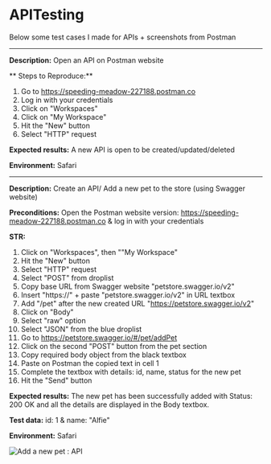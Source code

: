 # APITesting

Below some test cases I made for APIs + screenshots from Postman

----------------------------

**Description:** Open an API on Postman website

** Steps to Reproduce:** 

1. Go to https://speeding-meadow-227188.postman.co
2. Log in with your credentials
3. Click on "Workspaces"
4. Click on "My Workspace"
5. Hit the "New" button 
6. Select "HTTP" request

**Expected results:** A new API is open to be created/updated/deleted

**Environment:** Safari

----------------------------

**Description:** Create an API/ Add a new pet to the store (using Swagger website)

**Preconditions:** Open the Postman website version: https://speeding-meadow-227188.postman.co & log in with your credentials

**STR:** 

1. Click on "Workspaces", then ""My Workspace"
2. Hit the "New" button 
3. Select "HTTP" request
4. Select "POST" from droplist
5. Copy base URL from Swagger website "petstore.swagger.io/v2"
6. Insert "https://" + paste "petstore.swagger.io/v2" in URL textbox
7. Add "/pet" after the new created URL "https://petstore.swagger.io/v2"
8. Click on "Body"
9. Select "raw" option
10. Select "JSON" from the blue droplist
11. Go to https://petstore.swagger.io/#/pet/addPet
12. Click on the second "POST" button from the pet section
13. Copy required body object from the black textbox
14. Paste on Postman the copied text in cell 1
15. Complete the textbox with details: id, name, status for the new pet
16. Hit the "Send" button

**Expected results:** The new pet has been successfully added with Status: 200 OK and all the details are displayed in the Body textbox.

**Test data:** id: 1 & name: "Alfie"

**Environment:** Safari

![Add a new pet : API](https://user-images.githubusercontent.com/109477059/210549721-4c0da3dc-aaca-4518-a20b-ff8dd508b1f8.png)

